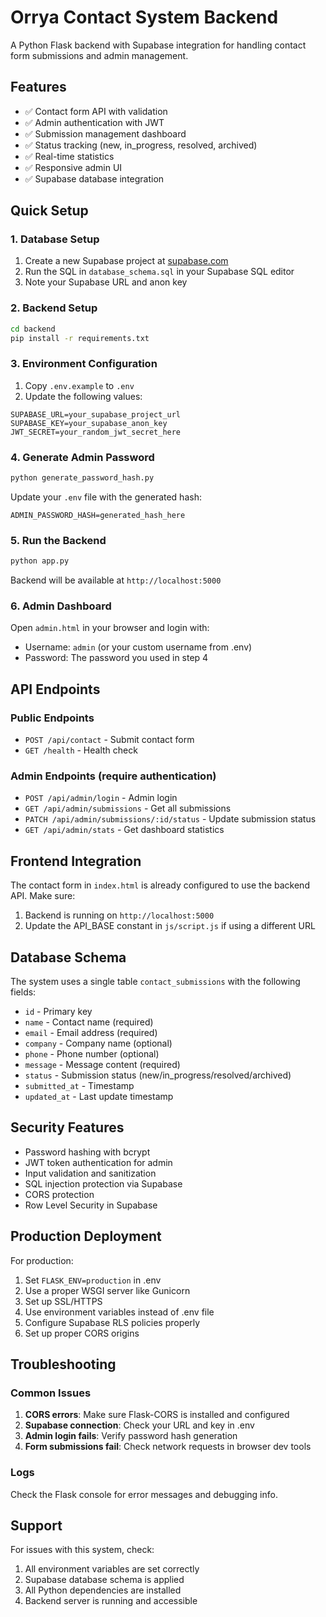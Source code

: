 # Orrya Contact System Backend

A Python Flask backend with Supabase integration for handling contact form submissions and admin management.

## Features

- ✅ Contact form API with validation
- ✅ Admin authentication with JWT
- ✅ Submission management dashboard
- ✅ Status tracking (new, in_progress, resolved, archived)
- ✅ Real-time statistics
- ✅ Responsive admin UI
- ✅ Supabase database integration

## Quick Setup

### 1. Database Setup

1. Create a new Supabase project at [supabase.com](https://supabase.com)
2. Run the SQL in `database_schema.sql` in your Supabase SQL editor
3. Note your Supabase URL and anon key

### 2. Backend Setup

```bash
cd backend
pip install -r requirements.txt
```

### 3. Environment Configuration

1. Copy `.env.example` to `.env`
2. Update the following values:

```env
SUPABASE_URL=your_supabase_project_url
SUPABASE_KEY=your_supabase_anon_key
JWT_SECRET=your_random_jwt_secret_here
```

### 4. Generate Admin Password

```bash
python generate_password_hash.py
```

Update your `.env` file with the generated hash:
```env
ADMIN_PASSWORD_HASH=generated_hash_here
```

### 5. Run the Backend

```bash
python app.py
```

Backend will be available at `http://localhost:5000`

### 6. Admin Dashboard

Open `admin.html` in your browser and login with:
- Username: `admin` (or your custom username from .env)
- Password: The password you used in step 4

## API Endpoints

### Public Endpoints

- `POST /api/contact` - Submit contact form
- `GET /health` - Health check

### Admin Endpoints (require authentication)

- `POST /api/admin/login` - Admin login
- `GET /api/admin/submissions` - Get all submissions
- `PATCH /api/admin/submissions/:id/status` - Update submission status
- `GET /api/admin/stats` - Get dashboard statistics

## Frontend Integration

The contact form in `index.html` is already configured to use the backend API. Make sure:

1. Backend is running on `http://localhost:5000`
2. Update the API_BASE constant in `js/script.js` if using a different URL

## Database Schema

The system uses a single table `contact_submissions` with the following fields:

- `id` - Primary key
- `name` - Contact name (required)
- `email` - Email address (required)
- `company` - Company name (optional)
- `phone` - Phone number (optional)
- `message` - Message content (required)
- `status` - Submission status (new/in_progress/resolved/archived)
- `submitted_at` - Timestamp
- `updated_at` - Last update timestamp

## Security Features

- Password hashing with bcrypt
- JWT token authentication for admin
- Input validation and sanitization
- SQL injection protection via Supabase
- CORS protection
- Row Level Security in Supabase

## Production Deployment

For production:

1. Set `FLASK_ENV=production` in .env
2. Use a proper WSGI server like Gunicorn
3. Set up SSL/HTTPS
4. Use environment variables instead of .env file
5. Configure Supabase RLS policies properly
6. Set up proper CORS origins

## Troubleshooting

### Common Issues

1. **CORS errors**: Make sure Flask-CORS is installed and configured
2. **Supabase connection**: Check your URL and key in .env
3. **Admin login fails**: Verify password hash generation
4. **Form submissions fail**: Check network requests in browser dev tools

### Logs

Check the Flask console for error messages and debugging info.

## Support

For issues with this system, check:
1. All environment variables are set correctly
2. Supabase database schema is applied
3. All Python dependencies are installed
4. Backend server is running and accessible
